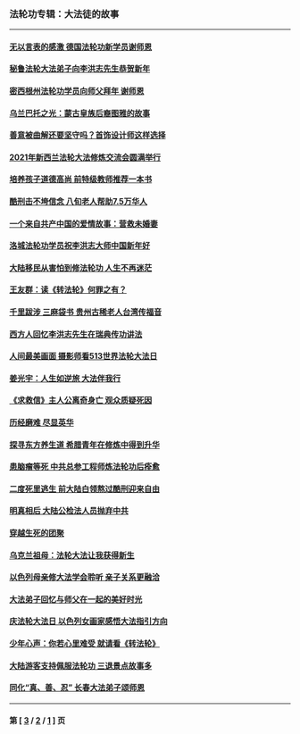 ### 法轮功专辑：大法徒的故事
---
#### [无以言表的感激 德国法轮功新学员谢师恩](../../pages/nf1147481/n13543790.md?04020430) 
#### [秘鲁法轮大法弟子向李洪志先生恭贺新年](../../pages/nf1147481/n13540182.md?04020430) 
#### [密西根州法轮功学员向师父拜年 谢师恩](../../pages/nf1147481/n13538183.md?04020430) 
#### [乌兰巴托之光：蒙古皇族后裔图雅的故事](../../pages/nf1147481/n13155759.md?04020430) 
#### [善意被曲解还要坚守吗？首饰设计师这样选择](../../pages/nf1147481/n13077575.md?04020430) 
#### [2021年新西兰法轮大法修炼交流会圆满举行](../../pages/nf1147481/n13033149.md?04020430) 
#### [培养孩子道德高尚 前特级教师推荐一本书](../../pages/nf1147481/n12938640.md?04020430) 
#### [酷刑击不垮信念 八旬老人帮助7.5万华人](../../pages/nf1147481/n12880712.md?04020430) 
#### [一个来自共产中国的爱情故事：营救未婚妻](../../pages/nf1147481/n12778386.md?04020430) 
#### [洛城法轮功学员祝李洪志大师中国新年好](../../pages/nf1147481/n12724685.md?04020430) 
#### [大陆移民从害怕到修法轮功 人生不再迷茫](../../pages/nf1147481/n12414325.md?04020430) 
#### [王友群：读《转法轮》何罪之有？](../../pages/nf1147481/n12408647.md?04020430) 
#### [千里跋涉 三麻袋书 贵州古稀老人台湾传福音](../../pages/nf1147481/n12198750.md?04020430) 
#### [西方人回忆李洪志先生在瑞典传功讲法](../../pages/nf1147481/n12099607.md?04020430) 
#### [人间最美画面 摄影师看513世界法轮大法日](../../pages/nf1147481/n12094118.md?04020430) 
#### [姜光宇：人生如逆旅 大法伴我行](../../pages/nf1147481/n12088664.md?04020430) 
#### [《求救信》主人公离奇身亡 观众质疑死因](../../pages/nf1147481/n11845215.md?04020430) 
#### [历经磨难 尽显英华](../../pages/nf1147481/n11723297.md?04020430) 
#### [探寻东方养生道 希腊青年在修炼中得到升华](../../pages/nf1147481/n11494502.md?04020430) 
#### [患脑瘤等死 中共总参工程师炼法轮功后痊愈](../../pages/nf1147481/n11466682.md?04020430) 
#### [二度死里逃生 前大陆白领熬过酷刑迎来自由](../../pages/nf1147481/n11368594.md?04020430) 
#### [明真相后 大陆公检法人员抛弃中共](../../pages/nf1147481/n11358618.md?04020430) 
#### [穿越生死的团聚](../../pages/nf1147481/n11258922.md?04020430) 
#### [乌克兰祖母：法轮大法让我获得新生](../../pages/nf1147481/n11269457.md?04020430) 
#### [以色列母亲修大法学会聆听 亲子关系更融洽](../../pages/nf1147481/n11268195.md?04020430) 
#### [大法弟子回忆与师父在一起的美好时光](../../pages/nf1147481/n11267759.md?04020430) 
#### [庆法轮大法日 以色列女画家感悟大法指引方向](../../pages/nf1147481/n11267735.md?04020430) 
#### [少年心声：你若心里难受 就请看《转法轮》](../../pages/nf1147481/n11267496.md?04020430) 
#### [大陆游客支持佩服法轮功 三退景点故事多](../../pages/nf1147481/n11267378.md?04020430) 
#### [同化“真、善、忍” 长春大法弟子颂师恩](../../pages/nf1147481/n11266497.md?04020430) 

---
#### 第 [ [3](./3.md?04020430) / [2](./2.md?04020430) / [1](./1.md?04020430) ] 页
